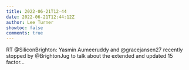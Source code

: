 ```yaml
---
title: 2022-06-21T12-44
date: 2022-06-21T12:44:12Z
author: Lee Turner
showtoc: false
comments: true
---
```


RT @SiliconBrighton: Yasmin Aumeeruddy and @gracejansen27 recently stopped by @BrightonJug to talk about the extended and updated 15 factor…

